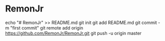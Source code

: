 # RemonJr
echo "# RemonJr" >> README.md
git init
git add README.md
git commit -m "first commit"
git remote add origin https://github.com/RemonJr/RemonJr.git
git push -u origin master
